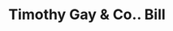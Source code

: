 ---
doi: 10.7916/D8V13GV8
date_other: '1880'
date_other_textual: 1880-1889
form: printed ephemera
genre:
- Invoices
name:
- Timothy Gay & Co.
object_in_context_url: https://biggert.cul.columbia.edu/items/view/ave_biggert_00464
subject_hierarchical_geographic:
- Boston, Massachusetts, United States
subject_name:
- Timothy Gay & Co.
title: Timothy Gay & Co.. Bill
sort_title: Timothy Gay & Co.. Bill
call_number: ave_biggert_00464
coordinates:
- 42.35805555555556,-71.06361111111111
pid: ave_biggert_00464
identifiers: ave_biggert_00464
thumbnail: https://derivativo-2.library.columbia.edu/iiif/2/ldpd:344117/full/!256,256/0/native.jpg
permalink: "/biggert/ave_biggert_00464/"
layout: iiif-image-page
---